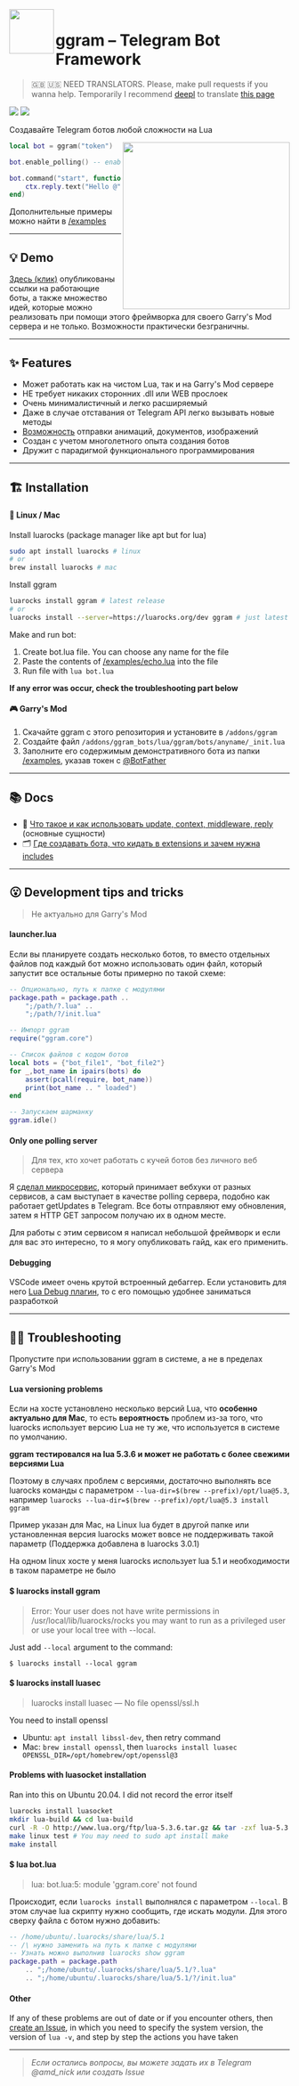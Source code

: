 <img align="left" width="80" src="https://i.imgur.com/AbYOj2T.png">

# ggram – Telegram Bot Framework

> 🇬🇧 🇺🇸 NEED TRANSLATORS. Please, make pull requests if you wanna help. Temporarily I recommend [deepl](https://www.deepl.com/translator) to translate [this page](https://raw.githubusercontent.com/TRIGONIM/ggram/main/readme.md)

<p align="left">
	<img src="https://img.shields.io/github/languages/code-size/TRIGONIM/ggram">
	<img src="https://img.shields.io/github/license/TRIGONIM/ggram">
</p>

Создавайте Telegram ботов любой сложности на Lua

<img align="right" width="300" src="https://user-images.githubusercontent.com/9200174/135781831-dbb545a9-b3d9-4d0a-ba58-dd42935d35f0.png">

```lua
local bot = ggram("token")

bot.enable_polling() -- enables getUpdates loop

bot.command("start", function(ctx)
	ctx.reply.text("Hello @" .. ctx.from.username)
end)
```

Дополнительные примеры можно найти в [/examples](/examples)

---

## 💡 Demo
[Здесь (клик)](https://forum.gm-donate.ru/t/idei-telegram-botov-dlya-vashego-servera/197) опубликованы ссылки на работающие боты, а также множество идей, которые можно реализовать при помощи этого фреймворка для своего Garry's Mod сервера и не только. Возможности практически безграничны.

---

## ✨ Features
- Может работать как на чистом Lua, так и на Garry's Mod сервере
- НЕ требует никаких сторонних .dll или WEB прослоек
- Очень минималистичный и легко расширяемый
- Даже в случае отставания от Telegram API легко вызывать новые методы
- [Возможность](/lua/ggram/includes/surprise) отправки анимаций, документов, изображений
- Создан с учетом многолетного опыта создания ботов
- Дружит с парадигмой функционального программирования

---

## 🏗 Installation

#### 🐧 Linux / Mac

Install luarocks (package manager like apt but for lua)

```sh
sudo apt install luarocks # linux
# or
brew install luarocks # mac
```

Install ggram

```sh
luarocks install ggram # latest release
# or
luarocks install --server=https://luarocks.org/dev ggram # just latest
```

Make and run bot:
1. Create bot.lua file. You can choose any name for the file
2. Paste the contents of [/examples/echo.lua](/examples/echo.lua) into the file
3. Run file with `lua bot.lua`

**If any error was occur, check the troubleshooting part below**


#### 🎮 Garry's Mod
1. Скачайте ggram с этого репозитория и установите в `/addons/ggram`
2. Создайте файл `/addons/ggram_bots/lua/ggram/bots/anyname/_init.lua`
3. Заполните его содержимым демонстративного бота из папки [/examples](/examples), указав токен с [@BotFather](https://t.me/BotFather)

---

## 📚 Docs
- 🤔 [Что такое и как использовать update, context, middleware, reply](/info/understanding_things.md) (основные сущности)
- 🗂 [Где создавать бота, что кидать в extensions и зачем нужна includes](/info/project_structure.md)

---

## 😮 Development tips and tricks

> Не актуально для Garry's Mod

#### launcher.lua

Если вы планируете создать несколько ботов, то вместо отдельных файлов под каждый бот можно использовать один файл, который запустит все остальные боты примерно по такой схеме:

```lua
-- Опционально, путь к папке с модулями
package.path = package.path ..
	";/path/?.lua" ..
	";/path/?/init.lua"

-- Импорт ggram
require("ggram.core")

-- Список файлов с кодом ботов
local bots = {"bot_file1", "bot_file2"}
for _,bot_name in ipairs(bots) do
	assert(pcall(require, bot_name))
	print(bot_name .. " loaded")
end

-- Запускаем шарманку
ggram.idle()
```

#### Only one polling server

> Для тех, кто хочет работать с кучей ботов без личного веб сервера

Я [сделал микросервис](https://blog.amd-nick.me/poll-gmod-app-docs/), который принимает вебхуки от разных сервисов, а сам выступает в качестве polling сервера, подобно как работает getUpdates в Telegram. Все боты отправляют ему обновления, затем я HTTP GET запросом получаю их в одном месте.

Для работы с этим сервисом я написал небольшой фреймворк и если для вас это интересно, то я могу опубликовать гайд, как его применить.

#### Debugging

VSCode имеет очень крутой встроенный дебаггер. Если установить для него [Lua Debug плагин](https://marketplace.visualstudio.com/items?itemName=actboy168.lua-debug), то с его помощью удобнее заниматься разработкой

---

## 👩‍🔧 Troubleshooting

Пропустите при использовании ggram в системе, а не в пределах Garry's Mod

#### Lua versioning problems

Если на хосте установлено несколько версий Lua, что **особенно актуально для Mac**, то есть **вероятность** проблем из-за того, что luarocks использует версию Lua не ту же, что используется в системе по умолчанию.

**ggram тестировался на lua 5.3.6 и может не работать с более свежими версиями Lua**

Поэтому в случаях проблем с версиями, достаточно выполнять все luarocks команды c параметром `--lua-dir=$(brew --prefix)/opt/lua@5.3`, например `luarocks --lua-dir=$(brew --prefix)/opt/lua@5.3 install ggram`

Пример указан для Mac, на Linux lua будет в другой папке или установленная версия luarocks может вовсе не поддерживать такой параметр (Поддержка добавлена в luarocks 3.0.1)

На одном linux хосте у меня luarocks использует lua 5.1 и необходимости в таком параметре не было


#### $ luarocks install ggram

> Error: Your user does not have write permissions in /usr/local/lib/luarocks/rocks
> you may want to run as a privileged user or use your local tree with --local.

Just add `--local` argument to the command:

`$ luarocks install --local ggram`

#### $ luarocks install luasec

> luarocks install luasec — No file openssl/ssl.h

You need to install openssl

- Ubuntu: `apt install libssl-dev`, then retry command
- Mac: `brew install openssl`, then `luarocks install luasec OPENSSL_DIR=/opt/homebrew/opt/openssl@3`

#### Problems with luasocket installation

Ran into this on Ubuntu 20.04. I did not record the error itself

```sh
luarocks install luasocket
mkdir lua-build && cd lua-build
curl -R -O http://www.lua.org/ftp/lua-5.3.6.tar.gz && tar -zxf lua-5.3.6.tar.gz && cd lua-5.3.6
make linux test # You may need to sudo apt install make
make install
```

#### $ lua bot.lua

> lua: bot.lua:5: module 'ggram.core' not found

Происходит, если `luarocks install` выполнялся с параметром `--local`. В этом случае lua скрипту нужно сообщить, где искать модули. Для этого сверху файла с ботом нужно добавить:

```lua
-- /home/ubuntu/.luarocks/share/lua/5.1
-- /\ нужно заменить на путь к папке с модулями
-- Узнать можно выполнив luarocks show ggram
package.path = package.path
	.. ";/home/ubuntu/.luarocks/share/lua/5.1/?.lua"
	.. ";/home/ubuntu/.luarocks/share/lua/5.1/?/init.lua"
```

#### Other

If any of these problems are out of date or if you encounter others, then [create an Issue](https://github.com/TRIGONIM/ggram/issues/new), in which you need to specify the system version, the version of `lua -v`, and step by step the actions you have taken


---
> _Если остались вопросы, вы можете задать их в Telegram @amd_nick или создать Issue_
